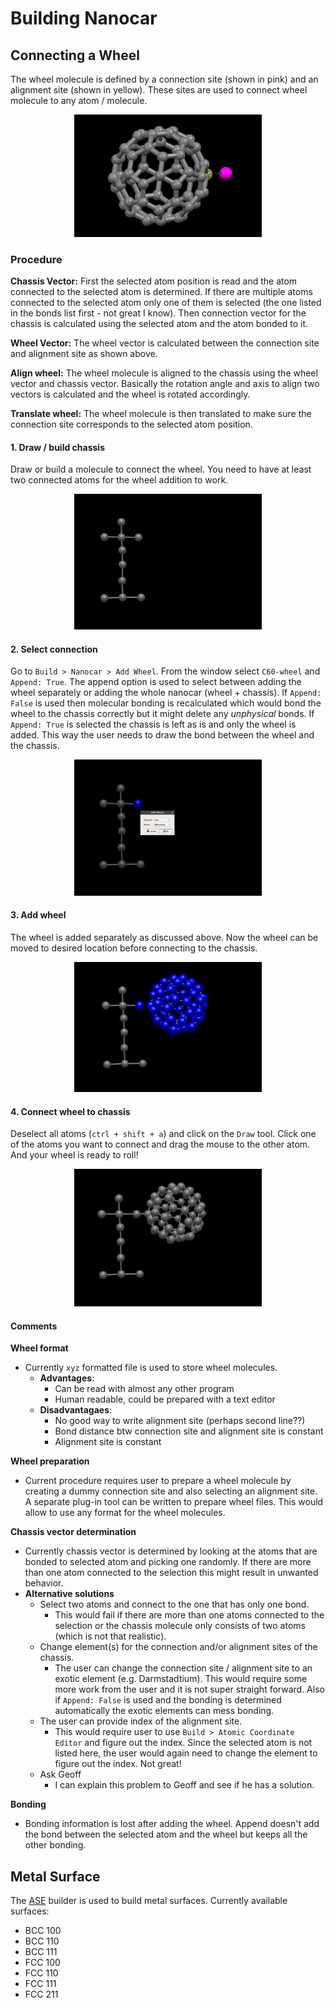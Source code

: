 # Building Nanocar


## Connecting a Wheel

The wheel molecule is defined by a connection site (shown in pink) and an alignment site (shown in yellow). These sites are used to connect  wheel molecule to any atom / molecule.
<p align="center"><img src='assets/img/c60-wheel-addition.png' width=300></p>

### Procedure

**Chassis Vector:**
 First the selected atom position is read and the atom connected to the selected atom is determined. If there are multiple atoms connected to the selected atom only one of them is selected (the one listed in the bonds list first - not great I know). Then connection vector for the chassis is calculated using the selected atom and the atom bonded to it.

**Wheel Vector:**
 The wheel vector is calculated between the connection site and alignment site as shown above.

**Align wheel:**
 The wheel molecule is aligned to the chassis using the wheel vector and chassis vector. Basically the rotation angle and axis to align two vectors is calculated and the wheel is rotated accordingly.

**Translate wheel:**
 The wheel molecule is then translated to make sure the connection site corresponds to the selected atom position.


#### 1. Draw / build chassis
Draw or build a molecule to connect the wheel. You need to have at least two connected atoms for the wheel addition to work.
<p align="center"><img src='assets/img/wheel-addition-step1.png' width=300></p>

#### 2. Select connection
Go to `Build > Nanocar > Add Wheel`. From the window select `C60-wheel` and `Append: True`.
The append option is used to select between adding the wheel separately or adding the whole nanocar (wheel + chassis). If `Append: False` is used then molecular bonding is recalculated which would bond the wheel to the chassis correctly but it might delete any *unphysical* bonds. If `Append: True` is selected the chassis is left as is and only the wheel is added. This way the user needs to draw the bond between the wheel and the chassis.
<p align="center"><img src='assets/img/wheel-addition-step2.png' width=300></p>

#### 3. Add wheel
The wheel is added separately as discussed above. Now the wheel can be moved to desired location before connecting to the chassis.
<p align="center"><img src='assets/img/wheel-addition-step3.png' width=300></p>

#### 4. Connect wheel to chassis
Deselect all atoms (`ctrl + shift + a`) and click on the `Draw` tool. Click one of the atoms you want to connect and drag the mouse to the other atom. And your wheel is ready to roll!
<p align="center"><img src='assets/img/wheel-addition-step4.png' width=300></p>

#### Comments

**Wheel format**
- Currently `xyz` formatted file is used to store wheel molecules.
  - **Advantages**:
    - Can be read with almost any other program
    - Human readable, could be prepared with a text editor
  - **Disadvantagaes**:
    - No good way to write alignment site (perhaps second line??)
    - Bond distance btw connection site and alignment site is constant
    - Alignment site is constant

**Wheel preparation**
- Current procedure requires user to prepare a wheel molecule by creating a dummy connection site and also selecting an alignment site. A separate plug-in tool can be written to prepare wheel files. This would allow to use any format for the wheel molecules.

**Chassis vector determination**
- Currently chassis vector is determined by looking at the atoms that are bonded to selected atom and picking one randomly. If there are more than one atom connected to the selection this might result in unwanted behavior.
- **Alternative solutions**
  - Select two atoms and connect to the one that has only one bond.
    - This would fail if there are more than one atoms connected to the selection or the chassis molecule only consists of two atoms (which is not that realistic).
  - Change element(s) for the connection and/or alignment sites of the chassis.
    - The user can change the connection site / alignment site to an exotic element (e.g. Darmstadtium). This would require some more work from the user and it is not super straight forward. Also if `Append: False` is used and the bonding is determined automatically the exotic elements can mess bonding.
  - The user can provide index of the alignment site.
    - This would require user to use `Build > Atomic Coordinate Editor` and figure out the index. Since the selected atom is not listed here, the user would again need to change the element to figure out the index. Not great!
  - Ask Geoff
    - I can explain this problem to Geoff and see if he has a solution.

**Bonding**
- Bonding information is lost after adding the wheel. Append doesn't add the bond between the selected atom and the wheel but keeps all the other bonding.

## Metal Surface

The [ASE](https://wiki.fysik.dtu.dk/ase/) builder is used to build metal surfaces.
Currently available surfaces:
- BCC 100
- BCC 110
- BCC 111
- FCC 100
- FCC 110
- FCC 111
- FCC 211
